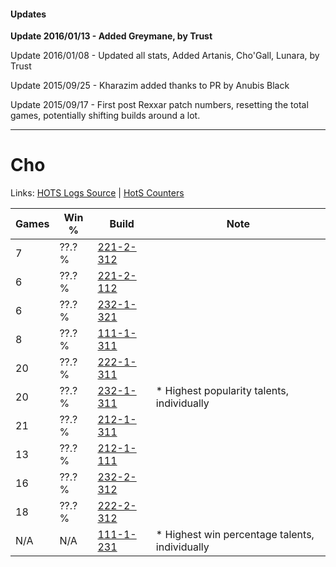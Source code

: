 #### Updates
**Update 2016/01/13 - Added Greymane, by Trust**

Update 2016/01/08 - Updated all stats, Added Artanis, Cho'Gall, Lunara, by Trust

Update 2015/09/25 - Kharazim added thanks to PR by Anubis Black

Update 2015/09/17 - First post Rexxar patch numbers, resetting the total games, potentially shifting builds around a lot.

***

# Cho

Links: [HOTS Logs Source](https://www.hotslogs.com/Sitewide/HeroDetails?Hero=Cho) | [HotS Counters](http://hotscounters.com/#/hero/Cho)

Games  | Win %  | Build     | Note
-----  | -----  | -----     | ----
7      | ??.? % | [221-2-312](http://www.heroesfire.com/hots/talent-calculator/cho#kbXO) | 
6      | ??.? % | [221-2-112](http://www.heroesfire.com/hots/talent-calculator/cho#kbUG) | 
6      | ??.? % | [232-1-321](http://www.heroesfire.com/hots/talent-calculator/cho#l08f) | 
8      | ??.? % | [111-1-311](http://www.heroesfire.com/hots/talent-calculator/cho#gOkF) | 
20     | ??.? % | [222-1-311](http://www.heroesfire.com/hots/talent-calculator/cho#kdj_) | 
20     | ??.? % | [232-1-311](http://www.heroesfire.com/hots/talent-calculator/cho#l08V) | * Highest popularity talents, individually
21     | ??.? % | [212-1-311](http://www.heroesfire.com/hots/talent-calculator/cho#kFJV) | 
13     | ??.? % | [212-1-111](http://www.heroesfire.com/hots/talent-calculator/cho#kFGN) | 
16     | ??.? % | [232-2-312](http://www.heroesfire.com/hots/talent-calculator/cho#l0O8) | 
18     | ??.? % | [222-2-312](http://www.heroesfire.com/hots/talent-calculator/cho#kdze) | 
N/A    | N/A    | [111-1-231](http://www.heroesfire.com/hots/talent-calculator/cho#gOi_) | * Highest win percentage talents, individually
